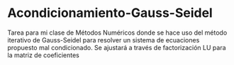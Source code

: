 # Acondicionamiento-Gauss-Seidel
Tarea para mi clase de Métodos Numéricos donde se hace uso del método iterativo de Gauss-Seidel para resolver un sistema de ecuaciones propuesto mal condicionado. Se ajustará a través de factorización LU para la matriz de coeficientes
